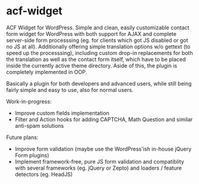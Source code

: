acf-widget
==========

ACF Widget for WordPress. Simple and clean, easily customizable contact form widget for WordPress with both support for AJAX and complete server-side form processsing (eg. for clients which got JS disabled or got no JS at all). Additionally offering simple translation options w/o gettext (to speed up the processsing), including custom drop-in replacements for both the translation as well as the contact form itself, which have to be placed inside the currently active theme directory. Aside of this, the plugin is completely implemented in OOP. 

Basically a plugin for both developers and advanced users, while still being fairly simple and easy to use, also for normal users.

Work-in-progress:
- Improve custom fields implementation
- Filter and Action hooks for adding CAPTCHA, Math Question and similar anti-spam solutions

Future plans:
- Improve form validation (maybe use the WordPress'ish in-house jQuery Form plugins)
- Implement framework-free, pure JS form validation and compatiblity with several frameworks (eg. jQuery or Zepto) and loaders / feature detectors (eg. HeadJS)
